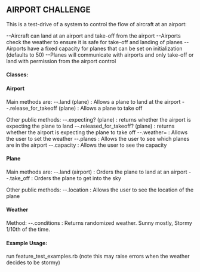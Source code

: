  ## AIRPORT CHALLENGE ##

 This is a test-drive of a system to control the flow of aircraft at an airport:

 --Aircraft can land at an airport and take-off from the airport
 --Airports check the weather to ensure it is safe for take-off and landing of planes
 --Airports have a fixed capacity for planes that can be set on initialization (defaults to 50)
 --Planes will communicate with airports and only take-off or land with permission from the airport control

 #### Classes: ####
 #### Airport ####

 Main methods are:
 --.land (plane) : Allows a plane to land at the airport
 --.release_for_takeoff (plane) : Allows a plane to take off

 Other public methods:
 --.expecting? (plane) : returns whether the airport is expecting the plane to land
 --.released_for_takeoff? (plane) : returns whether the airport is expecting the plane to take off
 --.weather= : Allows the user to set the weather
 --.planes : Allows the user to see which planes are in the airport
 --.capacity : Allows the user to see the capacity

 #### Plane ####

 Main methods are:
 --.land (airport) : Orders the plane to land at an airport
 --.take_off : Orders the plane to get into the sky

 Other public methods:
 --.location : Allows the user to see the location of the plane

 #### Weather ####

 Method:
 --.conditions : Returns randomized weather. Sunny mostly, Stormy 1/10th of the time.


 #### Example Usage: ####
 run feature_test_examples.rb 
 (note this may raise errors when the weather decides to be stormy)  
